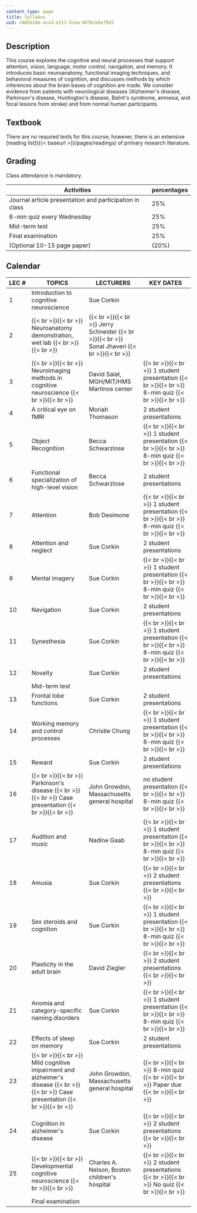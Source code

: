 ```yaml
---
content_type: page
title: Syllabus
uid: c005b14b-aca3-e211-5cea-887b2e6e79d3
---
```


Description
-----------

This course explores the cognitive and neural processes that support attention, vision, language, motor control, navigation, and memory. It introduces basic neuroanatomy, functional imaging techniques, and behavioral measures of cognition, and discusses methods by which inferences about the brain bases of cognition are made. We consider evidence from patients with neurological diseases (Alzheimer's disease, Parkinson's disease, Huntington's disease, Balint's syndrome, amnesia, and focal lesions from stroke) and from normal human participants.

Textbook
--------

There are no required texts for this course; however, there is an extensive [reading list]({{< baseurl >}}/pages/readings) of primary research literature.

Grading
-------

Class attendance is mandatory.

| Activities | percentages |
| --- | --- |
| Journal article presentation and participation in class | 25% |
| 8-min quiz every Wednesday | 25% |
| Mid-term test | 25% |
| Final examination | 25% |
| (Optional 10-15 page paper) | (20%) 

  

Calendar
--------

| LEC # | TOPICS | LECTURERS | KEY DATES |
| --- | --- | --- | --- |
| 1 | Introduction to cognitive neuroscience | Sue Corkin |  |
| 2 |  {{< br >}}{{< br >}} Neuroanatomy demonstration, wet lab {{< br >}}{{< br >}}  |  {{< br >}}{{< br >}} Jerry Schneider {{< br >}}{{< br >}} Sonal Jhaveri {{< br >}}{{< br >}}  |  |
| 3 |  {{< br >}}{{< br >}} Neuroimaging methods in cognitive neuroscience {{< br >}}{{< br >}}  | David Salat, MGH/MIT/HMS Martinos center |  {{< br >}}{{< br >}} 1 student presentation {{< br >}}{{< br >}} 8-min quiz {{< br >}}{{< br >}}  |
| 4 | A critical eye on fMRI | Moriah Thomason | 2 student presentations |
| 5 | Object Recognition | Becca Schwarzlose |  {{< br >}}{{< br >}} 1 student presentation {{< br >}}{{< br >}} 8-min quiz {{< br >}}{{< br >}}  |
| 6 | Functional specialization of high-level vision | Becca Schwarzlose | 2 student presentations |
| 7 | Attention | Bob Desimone |  {{< br >}}{{< br >}} 1 student presentation {{< br >}}{{< br >}} 8-min quiz {{< br >}}{{< br >}}  |
| 8 | Attention and neglect | Sue Corkin | 2 student presentations |
| 9 | Mental imagery | Sue Corkin |  {{< br >}}{{< br >}} 1 student presentation {{< br >}}{{< br >}} 8-min quiz {{< br >}}{{< br >}}  |
| 10 | Navigation | Sue Corkin | 2 student presentations |
| 11 | Synesthesia | Sue Corkin |  {{< br >}}{{< br >}} 1 student presentation {{< br >}}{{< br >}} 8-min quiz {{< br >}}{{< br >}}  |
| 12 | Novelty | Sue Corkin | 2 student presentations |
|  | Mid-term test |  |  |
| 13 | Frontal lobe functions | Sue Corkin | 2 student presentations |
| 14 | Working memory and control processes | Christie Chung |  {{< br >}}{{< br >}} 1 student presentation {{< br >}}{{< br >}} 8-min quiz {{< br >}}{{< br >}}  |
| 15 | Reward | Sue Corkin | 2 student presentations |
| 16 |  {{< br >}}{{< br >}} Parkinson's disease {{< br >}}{{< br >}} Case presentation {{< br >}}{{< br >}}  | John Growdon, Massachusetts general hospital | no student presentation {{< br >}}{{< br >}} 8-min quiz {{< br >}}{{< br >}}  |
| 17 | Audition and music | Nadine Gaab |  {{< br >}}{{< br >}} 1 student presentation {{< br >}}{{< br >}} 8-min quiz {{< br >}}{{< br >}}  |
| 18 | Amusia | Sue Corkin |  {{< br >}}{{< br >}} 2 student presentations {{< br >}}{{< br >}}  |
| 19 | Sex steroids and cognition | Sue Corkin |  {{< br >}}{{< br >}} 1 student presentation {{< br >}}{{< br >}} 8-min quiz {{< br >}}{{< br >}}  |
| 20 | Plasticity in the adult brain | David Ziegler |  {{< br >}}{{< br >}} 2 student presentations {{< br >}}{{< br >}}  |
| 21 | Anomia and category-specific naming disorders | Sue Corkin |  {{< br >}}{{< br >}} 1 student presentation {{< br >}}{{< br >}} 8-min quiz {{< br >}}{{< br >}}  |
| 22 | Effects of sleep on memory | Sue Corkin | 2 student presentations |
| 23 |  {{< br >}}{{< br >}} Mild cognitive impairment and alzheimer's disease {{< br >}}{{< br >}} Case presentation {{< br >}}{{< br >}}  | John Growdon, Massachusetts general hospital |  {{< br >}}{{< br >}} 8-min quiz {{< br >}}{{< br >}} Paper due {{< br >}}{{< br >}}  |
| 24 | Cognition in alzheimer's disease | Sue Corkin |  {{< br >}}{{< br >}} 2 student presentations {{< br >}}{{< br >}}  |
| 25 |  {{< br >}}{{< br >}} Developmental cognitive neuroscience {{< br >}}{{< br >}}  | Charles A. Nelson, Boston children's hospital |  {{< br >}}{{< br >}} 2 student presentations {{< br >}}{{< br >}} No quiz {{< br >}}{{< br >}}  |
|  | Final examination |  |